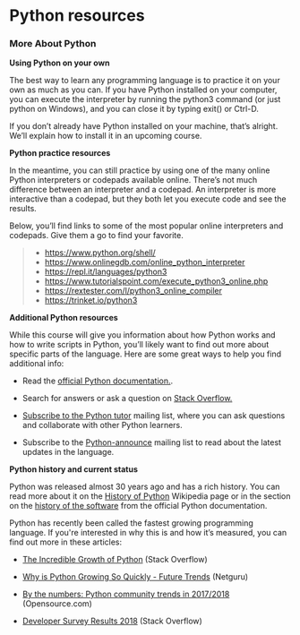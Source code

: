# Python resources

### More About Python

**Using Python on your own**

The best way to learn any programming language is to practice it on your own as much as you can. If you have Python installed on your computer, you can execute the interpreter by running the python3 command (or just python on Windows), and you can close it by typing exit() or Ctrl-D.

If you don’t already have Python installed on your machine, that’s alright. We’ll explain how to install it in an upcoming course.

**Python practice resources**

In the meantime, you can still practice by using one of the many online Python interpreters or codepads available online. There’s not much difference between an interpreter and a codepad. An interpreter is more interactive than a codepad, but they both let you execute code and see the results.

Below, you’ll find links to some of the most popular online interpreters and codepads. Give them a go to find your favorite.

> - https://www.python.org/shell/
> - https://www.onlinegdb.com/online_python_interpreter
> - https://repl.it/languages/python3
> - https://www.tutorialspoint.com/execute_python3_online.php
> - https://rextester.com/l/python3_online_compiler
> - https://trinket.io/python3

**Additional Python resources**

While this course will give you information about how Python works and how to write scripts in Python, you’ll likely want to find out more about specific parts of the language. Here are some great ways to help you find additional info: 

- Read the <a href="https://docs.python.org/3/">official Python documentation.</a>.

- Search for answers or ask a question on <a href="https://stackoverflow.com/">Stack Overflow. 

- Subscribe to the <a href="https://mail.python.org/mailman/listinfo/tutor">Python tutor</a> mailing list, where you can ask questions and collaborate with other Python learners.

- Subscribe to the <a href="https://mail.python.org/mailman3/lists/python-announce-list.python.org/">Python-announce</a> mailing list to read about the latest updates in the language.

**Python history and current status**

Python was released almost 30 years ago and has a rich history. You can read more about it on the <a href="https://en.wikipedia.org/wiki/History_of_Python">History of Python</a> Wikipedia page or in the section on the <a href="https://docs.python.org/3.0/license.html">history of the software</a> from the official Python documentation.

Python has recently been called the fastest growing programming language. If you're interested in why this is and how it’s measured, you can find out more in these articles:

- <a href="https://stackoverflow.blog/2017/09/06/incredible-growth-python/">The Incredible Growth of Python</a> (Stack Overflow)

- <a href="https://www.netguru.com/blog/future-of-python">Why is Python Growing So Quickly - Future Trends</a> (Netguru)

- <a href="https://opensource.com/article/18/5/numbers-python-community-trends">By the numbers: Python community trends in 2017/2018</a> (Opensource.com)

- <a href="https://insights.stackoverflow.com/survey/2018#technology">Developer Survey Results 2018</a> (Stack Overflow)

